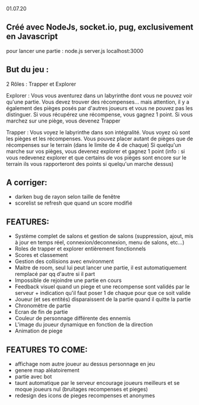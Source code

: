 01.07.20

Créé avec NodeJs, socket.io, pug, exclusivement en Javascript 
--------------------------------------------------------------
pour lancer une partie :
node.js server.js
localhost:3000

But du jeu :
--------------------------------------------------------------
2 Rôles : Trapper et Explorer

Explorer : Vous vous aventurez dans un labyrinthe dont vous ne pouvez voir qu'une partie. Vous devez trouver des récompenses... mais attention, 
        il y a également des pièges posés par d'autres joueurs et vous ne pouvez pas les distinguer. 
        Si vous récupérez une récompense, vous gagnez 1 point.
        Si vous marchez sur une piège, vous devenez Trapper

Trapper : Vous voyez le labyrinthe dans son intégralité.
        Vous voyez où sont les pièges et les récompenses.
        Vous pouvez placer autant de pièges que de récompenses sur le terrain (dans le limite de 4 de chaque)
        Si quelqu'un marche sur vos pièges, vous devenez explorer et gagnez 1 point
        (info : si vous redevenez explorer et que certains de vos pièges sont encore sur le terrain ils vous rapporteront des points si quelqu'un marche dessus)

A corriger:
--------------------------------------------------------------

- darken bug de rayon selon taille de fenêtre
- scorelist se refresh que quand un score modifié

FEATURES:
--------------------------------------------------------------
- Système complet de salons et gestion de salons (suppression, ajout, mis à jour en temps réel, connexion/deconnexion, menu de salons, etc...)
- Roles de trapper et explorer entièrement fonctionnels
- Scores et classement
- Gestion des collisions avec environment
- Maitre de room, seul lui peut lancer une partie, il est automatiquement remplacé par qq d'autre si il part
- Impossible de rejoindre une partie en cours
- Feedback visuel quand un piege et une recompense sont validés par le serveur + indication qu'il faut poser 1 de chaque pour que ce soit valide
- Joueur (et ses entités) disparaissent de la partie quand il quitte la partie
- Chronomètre de partie
- Ecran de fin de partie
- Couleur de personnage différente des ennemis
- L'image du joueur dynamique en fonction de la direction
- Animation de piege

FEATURES TO COME:
--------------------------------------------------------------
- affichage nom autre joueur au dessus personnage en jeu
- genere map aléatoirement
- partie avec bot
- taunt automatique par le serveur encourage joueurs meilleurs et se moque joueurs nul (bruitages recompenses et pieges)
- redesign des icons de pieges recompenses et anonymes

